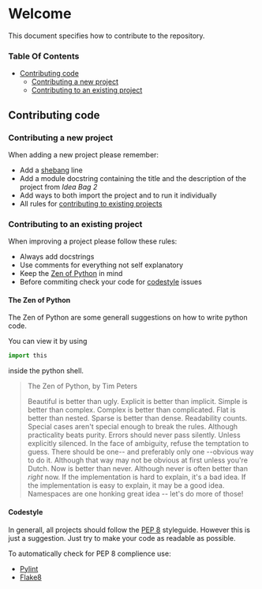 # Welcome
This document specifies how to contribute to the repository.

### Table Of Contents
* [Contributing code](https://github.com/jarik-marwede/IdeaBag2-Projects/blob/master/CONTRIBUTING.md#contributing-code)
  * [Contributing a new project](https://github.com/jarik-marwede/IdeaBag2-Projects/blob/master/CONTRIBUTING.md#contributing-a-new-project)
  * [Contributing to an existing project](https://github.com/jarik-marwede/IdeaBag2-Projects/blob/master/CONTRIBUTING.md#contributing-to-an-existing-project)

## Contributing code

### Contributing a new project

When adding a new project please remember:
* Add a [shebang](https://en.wikipedia.org/wiki/Shebang_(Unix)) line
* Add a module docstring containing the title and the description of the project from *Idea Bag 2*
* Add ways to both import the project and to run it individually
* All rules for [contributing to existing projects](https://github.com/jarik-marwede/IdeaBag2-Projects/blob/master/CONTRIBUTING.md#contributing-to-an-existing-project)

### Contributing to an existing project

When improving a project please follow these rules:
* Always add docstrings
* Use comments for everything not self explanatory
* Keep the [Zen of Python](https://github.com/jarik-marwede/IdeaBag2-Projects/blob/master/CONTRIBUTING.md#the-zen-of-python) in mind
* Before commiting check your code for [codestyle](https://github.com/jarik-marwede/IdeaBag2-Projects/blob/master/CONTRIBUTING.md#codestyle) issues

#### The Zen of Python
The Zen of Python are some generall suggestions on how to write python code.

You can view it by using 
```python 
import this
```
inside the python shell.

> The Zen of Python, by Tim Peters
>
> Beautiful is better than ugly.
> Explicit is better than implicit.
> Simple is better than complex.
> Complex is better than complicated.
> Flat is better than nested.
> Sparse is better than dense.
> Readability counts.
> Special cases aren't special enough to break the rules.
> Although practicality beats purity.
> Errors should never pass silently.
> Unless explicitly silenced.
> In the face of ambiguity, refuse the temptation to guess.
> There should be one-- and preferably only one --obvious way to do it.
> Although that way may not be obvious at first unless you're Dutch.
> Now is better than never.
> Although never is often better than *right* now.
> If the implementation is hard to explain, it's a bad idea.
> If the implementation is easy to explain, it may be a good idea.
> Namespaces are one honking great idea -- let's do more of those!

#### Codestyle
In generall, all projects should follow the [PEP 8](https://pep8.org/) styleguide.
However this is just a suggestion.
Just try to make your code as readable as possible.

To automatically check for PEP 8 complience use:
* [Pylint](https://www.pylint.org/)
* [Flake8](https://pypi.python.org/pypi/flake8)
